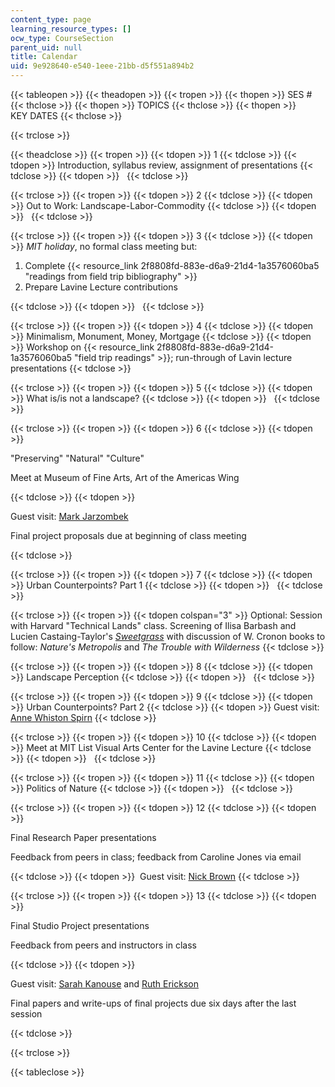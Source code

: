 ```yaml
---
content_type: page
learning_resource_types: []
ocw_type: CourseSection
parent_uid: null
title: Calendar
uid: 9e928640-e540-1eee-21bb-d5f551a894b2
---
```


{{< tableopen >}}
{{< theadopen >}}
{{< tropen >}}
{{< thopen >}}
SES #
{{< thclose >}}
{{< thopen >}}
TOPICS
{{< thclose >}}
{{< thopen >}}
KEY DATES
{{< thclose >}}

{{< trclose >}}

{{< theadclose >}}
{{< tropen >}}
{{< tdopen >}}
1
{{< tdclose >}}
{{< tdopen >}}
Introduction, syllabus review, assignment of presentations
{{< tdclose >}}
{{< tdopen >}}
 
{{< tdclose >}}

{{< trclose >}}
{{< tropen >}}
{{< tdopen >}}
2
{{< tdclose >}}
{{< tdopen >}}
Out to Work: Landscape-Labor-Commodity
{{< tdclose >}}
{{< tdopen >}}
 
{{< tdclose >}}

{{< trclose >}}
{{< tropen >}}
{{< tdopen >}}
3
{{< tdclose >}}
{{< tdopen >}}
_MIT holiday_, no formal class meeting but:

1.  Complete {{< resource_link 2f8808fd-883e-d6a9-21d4-1a3576060ba5 "readings from field trip bibliography" >}}
2.  Prepare Lavine Lecture contributions


{{< tdclose >}}
{{< tdopen >}}
 
{{< tdclose >}}

{{< trclose >}}
{{< tropen >}}
{{< tdopen >}}
4
{{< tdclose >}}
{{< tdopen >}}
Minimalism, Monument, Money, Mortgage
{{< tdclose >}}
{{< tdopen >}}
Workshop on {{< resource_link 2f8808fd-883e-d6a9-21d4-1a3576060ba5 "field trip readings" >}}; run-through of Lavin lecture presentations
{{< tdclose >}}

{{< trclose >}}
{{< tropen >}}
{{< tdopen >}}
5
{{< tdclose >}}
{{< tdopen >}}
What is/is not a landscape?
{{< tdclose >}}
{{< tdopen >}}
 
{{< tdclose >}}

{{< trclose >}}
{{< tropen >}}
{{< tdopen >}}
6
{{< tdclose >}}
{{< tdopen >}}


"Preserving" "Natural" "Culture"

Meet at Museum of Fine Arts, Art of the Americas Wing


{{< tdclose >}}
{{< tdopen >}}


Guest visit: [Mark Jarzombek](http://web.mit.edu/mmj4/www/)

Final project proposals due at beginning of class meeting


{{< tdclose >}}

{{< trclose >}}
{{< tropen >}}
{{< tdopen >}}
7
{{< tdclose >}}
{{< tdopen >}}
Urban Counterpoints? Part 1
{{< tdclose >}}
{{< tdopen >}}
 
{{< tdclose >}}

{{< trclose >}}
{{< tropen >}}
{{< tdopen colspan="3" >}}
Optional: Session with Harvard "Technical Lands" class. Screening of Ilisa Barbash and Lucien Castaing-Taylor's _[Sweetgrass](http://sweetgrassthemovie.com/)_ with discussion of W. Cronon books to follow: _Nature's Metropolis_ and _The Trouble with Wilderness_
{{< tdclose >}}

{{< trclose >}}
{{< tropen >}}
{{< tdopen >}}
8
{{< tdclose >}}
{{< tdopen >}}
Landscape Perception
{{< tdclose >}}
{{< tdopen >}}
 
{{< tdclose >}}

{{< trclose >}}
{{< tropen >}}
{{< tdopen >}}
9
{{< tdclose >}}
{{< tdopen >}}
Urban Counterpoints? Part 2
{{< tdclose >}}
{{< tdopen >}}
Guest visit: [Anne Whiston Spirn](http://www.annewhistonspirn.com/)
{{< tdclose >}}

{{< trclose >}}
{{< tropen >}}
{{< tdopen >}}
10
{{< tdclose >}}
{{< tdopen >}}
Meet at MIT List Visual Arts Center for the Lavine Lecture
{{< tdclose >}}
{{< tdopen >}}
 
{{< tdclose >}}

{{< trclose >}}
{{< tropen >}}
{{< tdopen >}}
11
{{< tdclose >}}
{{< tdopen >}}
Politics of Nature
{{< tdclose >}}
{{< tdopen >}}
 
{{< tdclose >}}

{{< trclose >}}
{{< tropen >}}
{{< tdopen >}}
12
{{< tdclose >}}
{{< tdopen >}}


Final Research Paper presentations

Feedback from peers in class; feedback from Caroline Jones via email


{{< tdclose >}}
{{< tdopen >}}
 Guest visit: [Nick Brown](https://camd.northeastern.edu/faculty/nicholas-brown/)
{{< tdclose >}}

{{< trclose >}}
{{< tropen >}}
{{< tdopen >}}
13
{{< tdclose >}}
{{< tdopen >}}


Final Studio Project presentations

Feedback from peers and instructors in class


{{< tdclose >}}
{{< tdopen >}}


Guest visit: [Sarah Kanouse](https://camd.northeastern.edu/artdesign/people/sarah-kanouse/) and [Ruth Erickson](https://upenn.academia.edu/RuthErickson)

Final papers and write-ups of final projects due six days after the last session


{{< tdclose >}}

{{< trclose >}}

{{< tableclose >}}